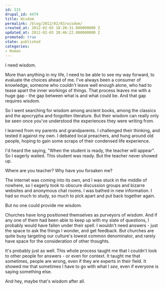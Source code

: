 ```yaml
---
id: 115
drupal_id: 4479
title: Wisdom
permalink: /blog/2012/02/03/wisdom/
created_at: 2012-02-03 18:20:31.000000000 Z
updated_at: 2012-02-03 20:46:22.000000000 Z
promoted: true
state: published
categories:
- Human
---
```

I need wisdom.

More than anything in my life, I need to be able to see my way forward, to evaluate the choices ahead of me. I've always been a consumer of knowledge, someone who couldn't leave well enough alone, who had to tease apart the inner workings of things. That process leaves me with a huge gap - the gap between what is and what could be. And that gap requires wisdom.

So I went searching for wisdom among ancient books, among the classics and the apocrypha and forgotten literature. But their wisdom can really only be seen once you've understood the experiences they were writing from.

I learned from my parents and grandparents. I challenged their thinking, and tested it against my own. I debated local preachers, and hung around old people, hoping to gain some scraps of their condensed life experience.

I'd heard the saying, "When the student is ready, the teacher will appear". So I eagerly waited. This student was ready. But the teacher never showed up.

Where are you teacher? Why have you forsaken me?

The internet was coming into its own, and I was stuck in the middle of nowhere, so I eagerly took to obscure discussion groups and bizarre websites and anonymous chat rooms. I was bathed in new information. I had so much to study, so much to pick apart and put back together again.

But no one could provide me wisdom.

Churches have long positioned themselves as purveyors of wisdom. And if any one of them had been able to keep up with my slate of questions, I probably would have fallen under their spell. I wouldn't need answers - just the space to ask the things I wonder, and get feedback. But churches are quite busy targeting our culture's lowest common denominator, and rarely have space for the consideration of other thoughts.

It's probably just as well. This whole process taught me that I couldn't look to other people for answers - or even for context. It taught me that sometimes, people are wrong, even if they are experts in their field. It showed me that sometimes I have to go with what I *see*, even if everyone is saying something else.

And hey, maybe that's wisdom after all.
